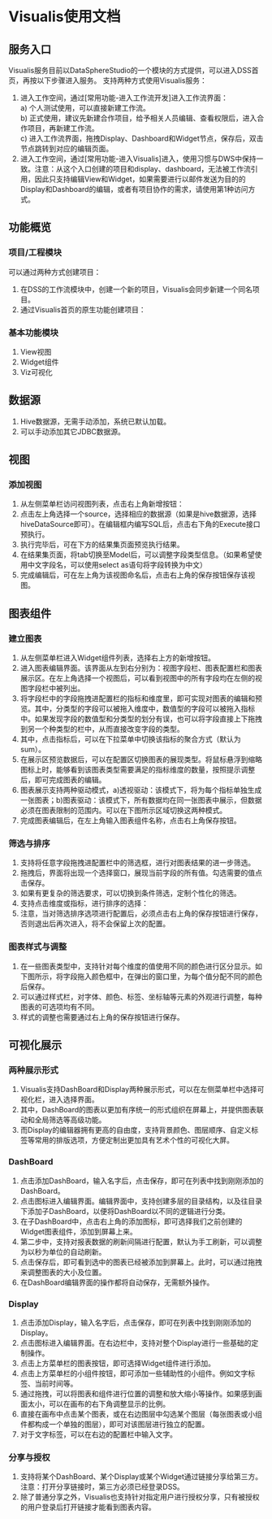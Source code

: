 # Visualis使用文档
## 服务入口
Visualis服务目前以DataSphereStudio的一个模块的方式提供，可以进入DSS首页，再按以下步骤进入服务。
支持两种方式使用Visualis服务：
1. 进入工作空间，通过[常用功能-进入工作流开发]进入工作流界面：  
a)	个人测试使用，可以直接新建工作流。  
b)	正式使用，建议先新建合作项目，给予相关人员编辑、查看权限后，进入合作项目，再新建工作流。  
c)	进入工作流界面，拖拽Display、Dashboard和Widget节点，保存后，双击节点跳转到对应的编辑页面。  
2.	进入工作空间，通过[常用功能-进入Visualis]进入，使用习惯与DWS中保持一致。注意：从这个入口创建的项目和display、dashboard，无法被工作流引用，因此只支持编辑View和Widget，如果需要进行以邮件发送为目的的Display和Dashboard的编辑，或者有项目协作的需求，请使用第1种访问方式。
## 功能概览
### 项目/工程模块
可以通过两种方式创建项目：
1.	在DSS的工作流模块中，创建一个新的项目，Visualis会同步新建一个同名项目。
2.	通过Visualis首页的原生功能创建项目：
### 基本功能模块
1.	View视图
2.	Widget组件
3.	Viz可视化
## 数据源
1.	Hive数据源，无需手动添加，系统已默认加载。
2.	可以手动添加其它JDBC数据源。
## 视图
### 添加视图
1.	从左侧菜单栏访问视图列表，点击右上角新增按钮：
2.	点击左上角选择一个source，选择相应的数据源（如果是hive数据源，选择hiveDataSource即可）。在编辑框内编写SQL后，点击右下角的Execute接口预执行。
3.	执行完毕后，可在下方的结果集页面预览执行结果。
4.	在结果集页面，将tab切换至Model后，可以调整字段类型信息。（如果希望使用中文字段名，可以使用select as语句将字段转换为中文）
5.	完成编辑后，可在左上角为该视图命名后，点击右上角的保存按钮保存该视图。
## 图表组件
### 建立图表
1.	从左侧菜单栏进入Widget组件列表，选择右上方的新增按钮。
2.	进入图表编辑界面。该界面从左到右分别为：视图字段栏、图表配置栏和图表展示区。在左上角选择一个视图后，可以看到视图中的所有字段均在左侧的视图字段栏中被列出。
3.	将字段栏中的字段拖拽进配置栏的指标和维度里，即可实现对图表的编辑和预览。其中，分类型的字段可以被拖入维度中，数值型的字段可以被拖入指标中。如果发现字段的数值型和分类型的划分有误，也可以将字段直接上下拖拽到另一个种类型的栏中，从而直接改变字段的类型。
4.	其中，点击指标后，可以在下拉菜单中切换该指标的聚合方式（默认为sum）。
5.	在展示区预览数据后，可以在配置区切换图表的展现类型。将鼠标悬浮到缩略图标上时，能够看到该图表类型需要满足的指标维度的数量，按照提示调整后，即可完成图表的编辑。
6.	图表展示支持两种驱动模式，a)透视驱动：该模式下，将为每个指标单独生成一张图表；b)图表驱动：该模式下，所有数据均在同一张图表中展示，但数据必须在图表限制的范围内。可以在下图所示区域切换这两种模式。
7.	完成图表编辑后，在左上角输入图表组件名称，点击右上角保存按钮。
### 筛选与排序
1.	支持将任意字段拖拽进配置栏中的筛选框，进行对图表结果的进一步筛选。
2.	拖拽后，界面将出现一个选择窗口，展现当前字段的所有值。勾选需要的值点击保存。
3.	如果有更复杂的筛选要求，可以切换到条件筛选，定制个性化的筛选。
4.  支持点击维度或指标，进行排序的选择：
5.	注意，当对筛选排序选项进行配置后，必须点击右上角的保存按钮进行保存，否则退出后再次进入，将不会保留上次的配置。
### 图表样式与调整
1.	在一些图表类型中，支持针对每个维度的值使用不同的颜色进行区分显示。如下图所示，将字段拖入颜色框中，在弹出的窗口里，为每个值分配不同的颜色后保存。
2.	可以通过样式栏，对字体、颜色、标签、坐标轴等元素的外观进行调整，每种图表的可选项均有不同。
3.	样式的调整也需要通过右上角的保存按钮进行保存。
## 可视化展示
### 两种展示形式
1.	Visualis支持DashBoard和Display两种展示形式，可以在左侧菜单栏中选择可视化栏，进入选择界面。
2.	其中，DashBoard的图表以更加有序统一的形式组织在屏幕上，并提供图表联动和全局筛选等高级功能。
3.	而Display的编辑器拥有更高的自由度，支持背景颜色、图层顺序、自定义标签等常用的排版选项，方便定制出更加具有艺术个性的可视化大屏。
### DashBoard
1.	点击添加DashBoard，输入名字后，点击保存，即可在列表中找到刚刚添加的DashBoard。
2.	点击图标进入编辑界面。编辑界面中，支持创建多层的目录结构，以及往目录下添加子DashBoard，以便将DashBoard以不同的逻辑进行分类。
3.	在子DashBoard中，点击右上角的添加图标，即可选择我们之前创建的Widget图表组件，添加到屏幕上来。
4.	第二步中，支持对报表数据的刷新间隔进行配置，默认为手工刷新，可以调整为以秒为单位的自动刷新。
5.	点击保存后，即可看到选中的图表已经被添加到屏幕上。此时，可以通过拖拽来调整图表的大小及位置。
6.	在DashBoard编辑界面的操作都将自动保存，无需额外操作。
### Display
1.	点击添加Display，输入名字后，点击保存，即可在列表中找到刚刚添加的Display。
2.	点击图标进入编辑界面。在右边栏中，支持对整个Display进行一些基础的定制操作。
3.	点击上方菜单栏的图表按钮，即可选择Widget组件进行添加。
4.	点击上方菜单栏的小组件按钮，即可添加一些辅助性的小组件。例如文字标签、当前时间等。
5.	通过拖拽，可以将图表和组件进行位置的调整和放大缩小等操作。如果感到画面太小，可以在画布的右下角调整显示的比例。
6.	直接在画布中点击某个图表，或在右边图层中勾选某个图层（每张图表或小组件都构成一个单独的图层），即可对该图层进行独立的配置。
7.	对于文字标签，可以在右边的配置栏中输入文字。
### 分享与授权
1.	支持将某个DashBoard、某个Display或某个Widget通过链接分享给第三方。注意：打开分享链接时，第三方必须已经登录DSS。
2.	除了普通分享之外，Visualis也支持针对指定用户进行授权分享，只有被授权的用户登录后打开链接才能看到图表内容。